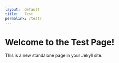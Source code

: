 ```yaml
---
layout:  default
title:   Test
permalink: /test/
---
```


# Welcome to the Test Page!
This is a new standalone page in your Jekyll site.
